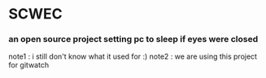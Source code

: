 # SCWEC

### an open source project setting pc to sleep if eyes were closed

note1 : i still don't know what it used for :)
note2 : we are using this project for gitwatch


